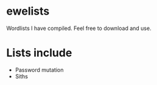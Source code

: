 # ewelists
Wordlists I have compiled. Feel free to download and use.

# Lists include
* Password mutation
* Siths
